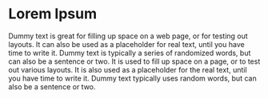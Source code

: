 # Lorem Ipsum

Dummy text is ‍⁤‌⁢‌⁡‍⁤⁡‌⁢⁤‌⁤⁡‍⁣⁡‍‍⁤‍⁢⁡great for filling up space on a web page, or for testing out layouts. It can also be used as a placeholder for real text, until you have time to write it. Dummy text is typically a series of randomized words, but can also be a sentence or two. It is used to fill up space on a page, or to test out various layouts. It is also used as a placeholder for the real text, until you have time to write it. Dummy text typically uses random words, but can also be a sentence or two. 
